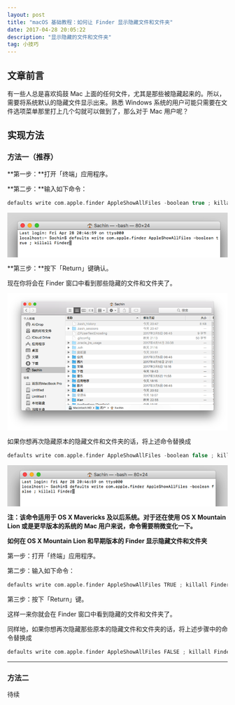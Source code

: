 ```yaml
---
layout: post
title: "macOS 基础教程：如何让 Finder 显示隐藏文件和文件夹"
date: 2017-04-28 20:05:22 
description: "显示隐藏的文件和文件夹"
tag: 小技巧
---
```


## **文章前言**

有一些人总是喜欢捣鼓 Mac 上面的任何文件，尤其是那些被隐藏起来的。所以，需要将系统默认的隐藏文件显示出来。熟悉 Windows 系统的用户可能只需要在文件选项菜单那里打上几个勾就可以做到了，那么对于 Mac 用户呢？

<!--more-->
     
## **实现方法**

### **方法一（推荐）**

**第一步：**打开「终端」应用程序。

**第二步：**输入如下命令：

```c++
defaults write com.apple.finder AppleShowAllFiles -boolean true ; killall Finder
```

<img src="/assets/posts/terminal/image1.png" style="display:block;margin:auto"/>

**第三步：**按下「Return」键确认。

现在你将会在 Finder 窗口中看到那些隐藏的文件和文件夹了。

<img src="/assets/posts/terminal/image3.png" style="display:block;margin:auto"/>

如果你想再次隐藏原本的隐藏文件和文件夹的话，将上述命令替换成

```c++
defaults write com.apple.finder AppleShowAllFiles -boolean false ; killall Finder
```

<img src="/assets/posts/terminal/image2.png" style="display:block;margin:auto"/>

**注：该命令适用于 OS X Mavericks 及以后系统。对于还在使用 OS X Mountain Lion 或是更早版本的系统的 Mac 用户来说，命令需要稍微变化一下。**

**如何在 OS X Mountain Lion 和早期版本的 Finder 显示隐藏文件和文件夹**

第一步：打开「终端」应用程序。

第二步：输入如下命令：

```c++
defaults write com.apple.finder AppleShowAllFiles TRUE ; killall Finder
```

第三步：按下「Return」键。

这样一来你就会在 Finder 窗口中看到隐藏的文件和文件夹了。

同样地，如果你想再次隐藏那些原本的隐藏文件和文件夹的话，将上述步骤中的命令替换成

```c++
defaults write com.apple.finder AppleShowAllFiles FALSE ; killall Finder
```

___

### **方法二**
待续
